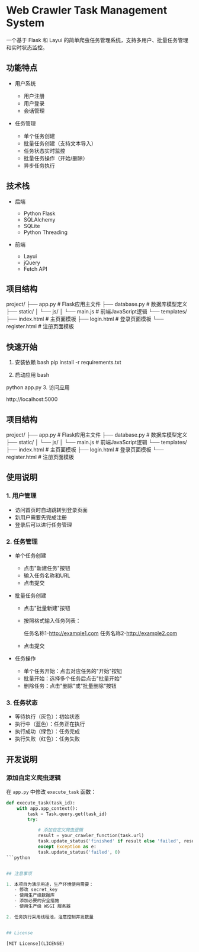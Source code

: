 # Web Crawler Task Management System

一个基于 Flask 和 Layui 的简单爬虫任务管理系统，支持多用户、批量任务管理和实时状态监控。

## 功能特点

- 用户系统
  - 用户注册
  - 用户登录
  - 会话管理

- 任务管理
  - 单个任务创建
  - 批量任务创建（支持文本导入）
  - 任务状态实时监控
  - 批量任务操作（开始/删除）
  - 异步任务执行

## 技术栈

- 后端
  - Python Flask
  - SQLAlchemy
  - SQLite
  - Python Threading

- 前端
  - Layui
  - jQuery
  - Fetch API

## 项目结构
project/
├── app.py # Flask应用主文件
├── database.py # 数据库模型定义
├── static/
│ └── js/
│ └── main.js # 前端JavaScript逻辑
└── templates/
├── index.html # 主页面模板
├── login.html # 登录页面模板
└── register.html # 注册页面模板


## 快速开始

1. 安装依赖
bash
pip install -r requirements.txt

2. 启动应用
bash

python app.py
3. 访问应用

http://localhost:5000

## 项目结构
project/
├── app.py # Flask应用主文件
├── database.py # 数据库模型定义
├── static/
│ └── js/
│ └── main.js # 前端JavaScript逻辑
└── templates/
├── index.html # 主页面模板
├── login.html # 登录页面模板
└── register.html # 注册页面模板


## 使用说明

### 1. 用户管理
- 访问首页时自动跳转到登录页面
- 新用户需要先完成注册
- 登录后可以进行任务管理

### 2. 任务管理
- 单个任务创建
  - 点击"新建任务"按钮
  - 输入任务名称和URL
  - 点击提交

- 批量任务创建
  - 点击"批量新建"按钮
  - 按照格式输入任务列表：
    
    任务名称1-http://example1.com
    任务名称2-http://example2.com
    
  - 点击提交

- 任务操作
  - 单个任务开始：点击对应任务的"开始"按钮
  - 批量开始：选择多个任务后点击"批量开始"
  - 删除任务：点击"删除"或"批量删除"按钮

### 3. 任务状态
- 等待执行（灰色）：初始状态
- 执行中（蓝色）：任务正在执行
- 执行成功（绿色）：任务完成
- 执行失败（红色）：任务失败

## 开发说明

### 添加自定义爬虫逻辑

在 `app.py` 中修改 `execute_task` 函数：

```python
def execute_task(task_id):
    with app.app_context():
        task = Task.query.get(task_id)
        try:

            # 添加自定义爬虫逻辑
            result = your_crawler_function(task.url)
            task.update_status('finished' if result else 'failed', result)
            except Exception as e:
            task.update_status('failed', 0)
```python


## 注意事项

1. 本项目为演示用途，生产环境使用需要：
   - 修改 secret_key
   - 使用生产级数据库
   - 添加必要的安全措施
   - 使用生产级 WSGI 服务器

2. 任务执行采用线程池，注意控制并发数量


## License

[MIT License](LICENSE)


